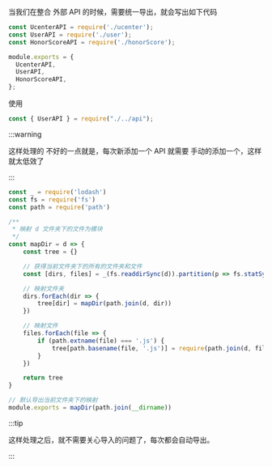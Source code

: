 当我们在整合 外部 API 的时候，需要统一导出，就会写出如下代码

```js
const UcenterAPI = require('./ucenter');
const UserAPI = require('./user');
const HonorScoreAPI = require('./honorScore');

module.exports = {
  UcenterAPI,
  UserAPI,
  HonorScoreAPI,
};

```

使用

```js
const { UserAPI } = require("./../api");
```



:::warning

这样处理的 不好的一点就是，每次新添加一个 API 就需要 手动的添加一个，这样就太低效了

:::






```js
const _ = require('lodash')
const fs = require('fs')
const path = require('path')

/**
 * 映射 d 文件夹下的文件为模块
 */
const mapDir = d => {
    const tree = {}

    // 获得当前文件夹下的所有的文件夹和文件
    const [dirs, files] = _(fs.readdirSync(d)).partition(p => fs.statSync(path.join(d, p)).isDirectory())

    // 映射文件夹
    dirs.forEach(dir => {
        tree[dir] = mapDir(path.join(d, dir))
    })

    // 映射文件
    files.forEach(file => {
        if (path.extname(file) === '.js') {
            tree[path.basename(file, '.js')] = require(path.join(d, file))
        }
    })

    return tree
}

// 默认导出当前文件夹下的映射
module.exports = mapDir(path.join(__dirname))

```

:::tip

这样处理之后，就不需要关心导入的问题了，每次都会自动导出。

:::